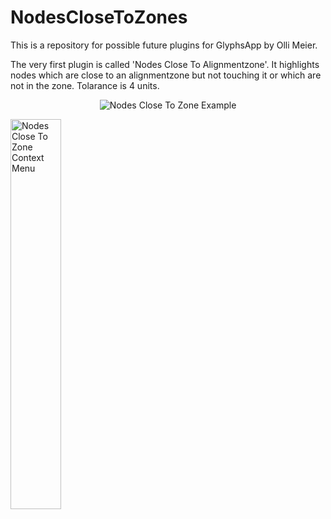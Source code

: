 # NodesCloseToZones

This is a repository for possible future plugins for GlyphsApp by Olli Meier.

The very first plugin is called 'Nodes Close To Alignmentzone'. It highlights nodes which are close to an alignmentzone but not touching it or which are not in the zone. Tolarance is 4 units.

<p align="center">
<img src="https://github.com/moontypespace/omPlugins/blob/master/screenshot_nodesHighlighted.png" alt="Nodes Close To Zone Example">
</p> 

<p align="left">
<img src="https://github.com/moontypespace/omPlugins/blob/master/screenshot_ContextMenu.png" alt="Nodes Close To Zone Context Menu" width="40%" >
</p> 
